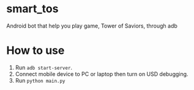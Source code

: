 # smart_tos
Android bot that help you play game, Tower of Saviors, through adb

# How to use
1. Run `adb start-server`.
2. Connect mobile device to PC or laptop then turn on USD debugging.
3. Run `python main.py`